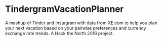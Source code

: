 # TindergramVacationPlanner
A mashup of Tinder and Instagram with data from XE.com to help you plan your next vacation based on your pairwise preferences and currency exchange rate trends. A Hack the North 2016 project.
